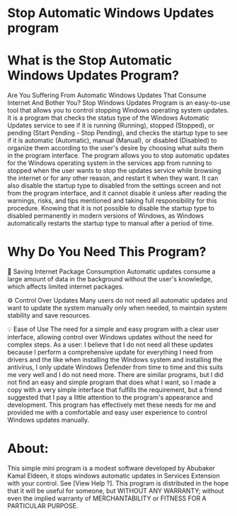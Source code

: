 # Stop Automatic Windows Updates program

# What is the Stop Automatic Windows Updates Program?
Are You Suffering From Automatic Windows Updates That Consume Internet And Bother You?
Stop Windows Updates Program is an easy-to-use tool that allows you to control stopping Windows operating system updates. It is a program that checks the status type of the Windows Automatic Updates service to see if it is running (Running), stopped (Stopped), or pending (Start Pending - Stop Pending), and checks the startup type to see if it is automatic (Automatic), manual (Manual), or disabled (Disabled) to organize them according to the user's desire by choosing what suits them in the program interface. The program allows you to stop automatic updates for the Windows operating system in the services app from running to stopped when the user wants to stop the updates service while browsing the internet or for any other reason, and restart it when they want. It can also disable the startup type to disabled from the settings screen and not from the program interface, and it cannot disable it unless after reading the warnings, risks, and tips mentioned and taking full responsibility for this procedure. Knowing that it is not possible to disable the startup type to disabled permanently in modern versions of Windows, as Windows automatically restarts the startup type to manual after a period of time.

# Why Do You Need This Program?
🎯 Saving Internet Package Consumption
Automatic updates consume a large amount of data in the background without the user's knowledge, which affects limited internet packages.

⚙️ Control Over Updates
Many users do not need all automatic updates and want to update the system manually only when needed, to maintain system stability and save resources.

💡 Ease of Use
The need for a simple and easy program with a clear user interface, allowing control over Windows updates without the need for complex steps. As a user: I believe that I do not need all these updates because I perform a comprehensive update for everything I need from drivers and the like when installing the Windows system and installing the antivirus, I only update Windows Defender from time to time and this suits me very well and I do not need more. There are similar programs, but I did not find an easy and simple program that does what I want, so I made a copy with a very simple interface that fulfills the requirement, but a friend suggested that I pay a little attention to the program's appearance and development. This program has effectively met these needs for me and provided me with a comfortable and easy user experience to control Windows updates manually.

# About:
This simple mini program is a modest software developed by Abubaker Kamal Eldeen, it stops windows automatic updates in Services Extension with your control. See [View Help ?].
This program is distributed in the hope that it will be useful for someone, but WITHOUT ANY WARRANTY; without even the implied warranty of MERCHANTABILITY or FITNESS FOR A PARTICULAR PURPOSE.
